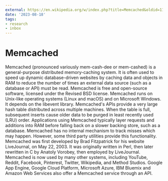 ```yaml
---
external: https://en.wikipedia.org/w/index.php?title=Memcached&oldid=1146819359
date: '2023-08-18'
tags:
- research
- inbox
---
```


# Memcached

Memcached (pronounced variously mem-cash-dee or mem-cashed) is a general-purpose distributed memory-caching system. It is often used to speed up dynamic database-driven websites by caching data and objects in RAM to reduce the number of times an external data source (such as a database or API) must be read. Memcached is free and open-source software, licensed under the Revised BSD license. Memcached runs on Unix-like operating systems (Linux and macOS) and on Microsoft Windows. It depends on the libevent library.
Memcached's APIs provide a very large hash table distributed across multiple machines. When the table is full, subsequent inserts cause older data to be purged in least recently used (LRU) order. Applications using Memcached typically layer requests and additions into RAM before falling back on a slower backing store, such as a database.
Memcached has no internal mechanism to track misses which may happen. However, some third party utilities provide this functionality.
Memcached was first developed by Brad Fitzpatrick for his website LiveJournal, on May 22, 2003. It was originally written in Perl, then later rewritten in C by Anatoly Vorobey, then employed by LiveJournal. Memcached is now used by many other systems, including YouTube, Reddit, Facebook, Pinterest, Twitter, Wikipedia, and Method Studios. Google App Engine, Google Cloud Platform, Microsoft Azure, IBM Bluemix and Amazon Web Services also offer a Memcached service through an API.
